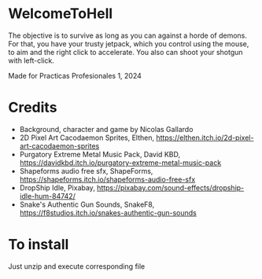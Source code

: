 # WelcomeToHell

The objective is to survive as long as you can against a horde of demons. For that, you have your trusty jetpack, which you control using the mouse, to aim and the right click to accelerate. You also can shoot your shotgun with left-click.

Made for Practicas Profesionales 1, 2024

# Credits 
- Background, character and game by Nicolas Gallardo
- 2D Pixel Art Cacodaemon Sprites, Elthen, https://elthen.itch.io/2d-pixel-art-cacodaemon-sprites
- Purgatory Extreme Metal Music Pack, David KBD, https://davidkbd.itch.io/purgatory-extreme-metal-music-pack
- Shapeforms audio free sfx, ShapeForms, https://shapeforms.itch.io/shapeforms-audio-free-sfx
- DropShip Idle, Pixabay, https://pixabay.com/sound-effects/dropship-idle-hum-84742/
- Snake's Authentic Gun Sounds, SnakeF8, https://f8studios.itch.io/snakes-authentic-gun-sounds

# To install
Just unzip and execute corresponding file
